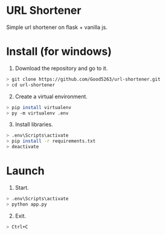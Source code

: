 # URL Shortener
Simple url shortener on flask + vanilla js.

# Install (for windows)
1) Download the repository and go to it.
```bash
> git clone https://github.com/Good5263/url-shortener.git
> cd url-shortener
```
2) Create a virtual environment.
```bash
> pip install virtualenv
> py -m virtualenv .env
```
3) Install libraries.
```bash 
> .env\Scripts\activate
> pip install -r requirements.txt
> deactivate
```

# Launch
1) Start.
```bash
> .env\Scripts\activate
> python app.py
```
2) Exit.
```bash
> Ctrl+C  
```